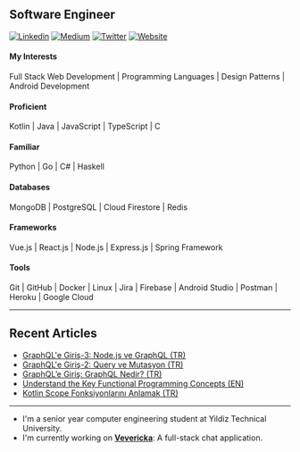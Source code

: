 ## Software Engineer
[![Linkedin](https://img.shields.io/badge/-mert--turkmenoglu-blue?style=flat-square&logo=Linkedin&logoColor=white&link=https://www.linkedin.com/in/mert-turkmenoglu/)](https://www.linkedin.com/in/mert-turkmenoglu/)
[![Medium](https://img.shields.io/badge/-@mertturkmenoglu-03a57a?style=flat-square&labelColor=03a57a&logo=Medium&link=https://medium.com/@mertturkmenoglu/)](https://medium.com/@mertturkmenoglu)
[![Twitter](https://img.shields.io/badge/-capreaee-blue?style=flat-square&labelColor=blue&logo=Twitter&link=https://twitter.com/capreaee/)](https://twitter.com/capreaee/)
[![Website](https://img.shields.io/badge/-Website-black?style=flat-square&labelColor=black&logo=Firefox&link=https://mertturkmenoglu.github.io/)](https://mertturkmenoglu.github.io/)
#### My Interests
Full Stack Web Development | Programming Languages | Design Patterns | Android Development
#### Proficient
Kotlin | Java | JavaScript | TypeScript | C
#### Familiar
Python | Go | C# | Haskell
#### Databases
MongoDB | PostgreSQL | Cloud Firestore | Redis
#### Frameworks
Vue.js | React.js | Node.js | Express.js | Spring Framework
#### Tools
Git | GitHub | Docker | Linux | Jira | Firebase | Android Studio | Postman | Heroku | Google Cloud
* * *
## Recent Articles
* [GraphQL'e Giriş-3: Node.js ve GraphQL (TR)](https://mertturkmenoglu.medium.com/graphql-giris-3-574ed5e2c98b)
* [GraphQL'e Giriş-2: Query ve Mutasyon (TR)](https://mertturkmenoglu.medium.com/graphql-giris-2-f3e3031f07f6)
* [GraphQL’e Giriş: GraphQL Nedir? (TR)](https://mertturkmenoglu.medium.com/graphql-giris-c75b7769250b)
* [Understand the Key Functional Programming Concepts (EN)](https://medium.com/swlh/understand-the-key-functional-programming-concepts-bca440f1bcd6)
* [Kotlin Scope Fonksiyonlarını Anlamak (TR)](https://medium.com/@mertturkmenoglu/kotlin-scope-fonksiyonlarini-anlamak-ac597cf1ae67)
* * *
* I'm a senior year computer engineering student at Yildiz Technical University.
* I'm currently working on [**Vevericka**](https://github.com/mertturkmenoglu/vevericka-web-client): A full-stack chat application.
